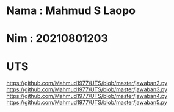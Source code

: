 # Nama : Mahmud S Laopo
# Nim  : 20210801203 

# UTS
https://github.com/Mahmud1977/UTS/blob/master/jawaban2.py
https://github.com/Mahmud1977/UTS/blob/master/jawaban3.py
https://github.com/Mahmud1977/UTS/blob/master/jawaban4.py
https://github.com/Mahmud1977/UTS/blob/master/jawaban5.py
